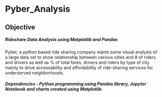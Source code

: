 # Pyber_Analysis

## Objective

##### Rideshare Data Analysis using Matplotlib and Pandas

Pyber, a python based ride sharing company wants some visual analysis of a large data set to show relationship between various cities and # of riders and drivers as well as % of total fares, drivers and riders by type of city mainly to drive accessability and affordability of ride-sharing services for underserved neighborhoods.


##### Dependencies - Python programming using Pandas library, Jupyter Notebook and charts created using Matplotlib.


